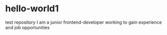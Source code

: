 # hello-world1
test repository
I am a junior frontend-developer working to gain experience and job opportunities
